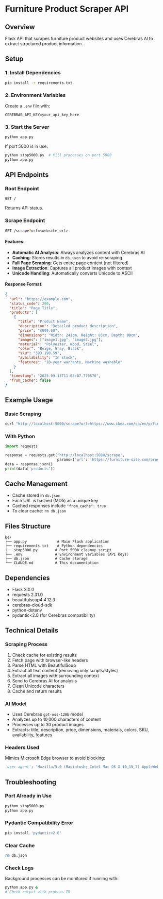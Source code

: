 # Furniture Product Scraper API

## Overview
Flask API that scrapes furniture product websites and uses Cerebras AI to extract structured product information.

## Setup

### 1. Install Dependencies
```bash
pip install -r requirements.txt
```

### 2. Environment Variables
Create a `.env` file with:
```
CEREBRAS_API_KEY=your_api_key_here
```

### 3. Start the Server
```bash
python app.py
```

If port 5000 is in use:
```bash
python stop5000.py  # Kill processes on port 5000
python app.py
```

## API Endpoints

### Root Endpoint
```bash
GET /
```
Returns API status.

### Scrape Endpoint
```bash
GET /scrape?url=<website_url>
```

#### Features:
- **Automatic AI Analysis**: Always analyzes content with Cerebras AI
- **Caching**: Stores results in `db.json` to avoid re-scraping
- **Full Page Scraping**: Gets entire page content (not filtered)
- **Image Extraction**: Captures all product images with context
- **Unicode Handling**: Automatically converts Unicode to ASCII

#### Response Format:
```json
{
  "url": "https://example.com",
  "status_code": 200,
  "title": "Page Title",
  "products": [
    {
      "title": "Product Name",
      "description": "Detailed product description",
      "price": "$999.00",
      "dimensions": "Width: 241cm, Height: 85cm, Depth: 98cm",
      "images": ["image1.jpg", "image2.jpg"],
      "material": "Polyester, Wood, Steel",
      "color": "Beige, Gray, Black",
      "sku": "393.190.59",
      "availability": "In stock",
      "features": "10-year warranty, Machine washable"
    }
  ],
  "timestamp": "2025-09-13T11:03:07.770570",
  "from_cache": false
}
```

## Example Usage

### Basic Scraping
```bash
curl "http://localhost:5000/scrape?url=https://www.ikea.com/ca/en/p/finnala-sofa-gunnared-beige-s39319059/"
```

### With Python
```python
import requests

response = requests.get('http://localhost:5000/scrape', 
                        params={'url': 'https://furniture-site.com/product'})
data = response.json()
print(data['products'])
```

## Cache Management
- Cache stored in `db.json`
- Each URL is hashed (MD5) as a unique key
- Cached responses include `"from_cache": true`
- To clear cache: `rm db.json`

## Files Structure
```
be/
├── app.py              # Main Flask application
├── requirements.txt    # Python dependencies
├── stop5000.py        # Port 5000 cleanup script
├── .env               # Environment variables (API keys)
├── db.json            # Cache storage
└── CLAUDE.md          # This documentation
```

## Dependencies
- Flask 3.0.0
- requests 2.31.0
- beautifulsoup4 4.12.3
- cerebras-cloud-sdk
- python-dotenv
- pydantic<2.0 (for Cerebras compatibility)

## Technical Details

### Scraping Process
1. Check cache for existing results
2. Fetch page with browser-like headers
3. Parse HTML with BeautifulSoup
4. Extract all text content (removing only scripts/styles)
5. Extract all images with surrounding context
6. Send to Cerebras AI for analysis
7. Clean Unicode characters
8. Cache and return results

### AI Model
- Uses Cerebras `gpt-oss-120b` model
- Analyzes up to 10,000 characters of content
- Processes up to 30 product images
- Extracts: title, description, price, dimensions, materials, colors, SKU, availability, features

### Headers Used
Mimics Microsoft Edge browser to avoid blocking:
```python
'user-agent': 'Mozilla/5.0 (Macintosh; Intel Mac OS X 10_15_7) AppleWebKit/537.36 (KHTML, like Gecko) Chrome/139.0.0.0 Safari/537.36 Edg/139.0.0.0'
```

## Troubleshooting

### Port Already in Use
```bash
python stop5000.py
python app.py
```

### Pydantic Compatibility Error
```bash
pip install 'pydantic<2.0'
```

### Clear Cache
```bash
rm db.json
```

### Check Logs
Background processes can be monitored if running with:
```bash
python app.py &
# Check output with process ID
```